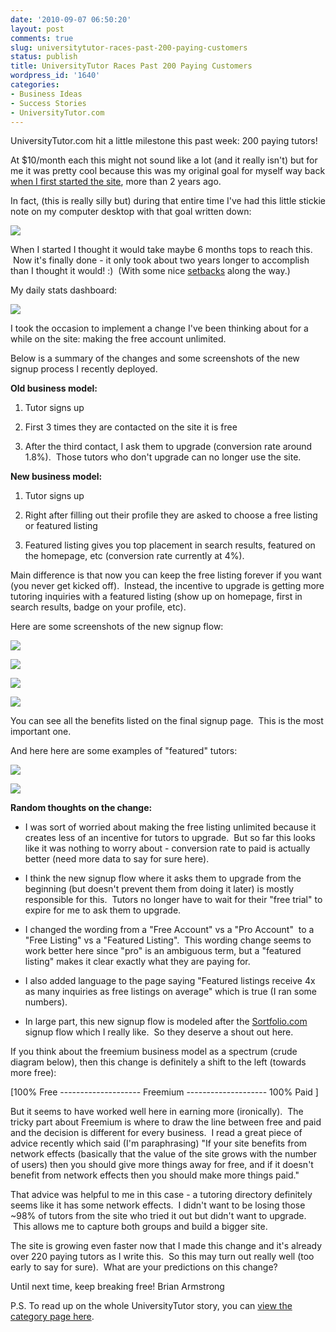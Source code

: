 ```yaml
---
date: '2010-09-07 06:50:20'
layout: post
comments: true
slug: universitytutor-races-past-200-paying-customers
status: publish
title: UniversityTutor Races Past 200 Paying Customers
wordpress_id: '1640'
categories:
- Business Ideas
- Success Stories
- UniversityTutor.com
---
```


UniversityTutor.com hit a little milestone this past week: 200 paying tutors!

At $10/month each this might not sound like a lot (and it really isn't) but for me it was pretty cool because this was my original goal for myself way back [when I first started the site](http://brianarmstrong.org/posts/from-new-idea-to-business-launch-in-two-weeks-with-pictures/), more than 2 years ago.

In fact, (this is really silly but) during that entire time I've had this little stickie note on my computer desktop with that goal written down:

![](http://s3.amazonaws.com/oldbloguploads/2010/09/Screen-shot-2010-09-06-at-10.50.47-PM.png)

When I started I thought it would take maybe 6 months tops to reach this.  Now it's finally done - it only took about two years longer to accomplish than I thought it would! :)  (With some nice [setbacks](http://brianarmstrong.org/posts/universitytutor-revenues-fall-by-50/) along the way.)

My daily stats dashboard:

[![](http://s3.amazonaws.com/oldbloguploads/2010/09/monthly_report-500x375.jpg)](http://s3.amazonaws.com/oldbloguploads/2010/09/monthly_report.jpeg)

I took the occasion to implement a change I've been thinking about for a while on the site: making the free account unlimited.

Below is a summary of the changes and some screenshots of the new signup process I recently deployed.

**Old business model:**



	
  1. Tutor signs up

	
  2. First 3 times they are contacted on the site it is free

	
  3. After the third contact, I ask them to upgrade (conversion rate around 1.8%).  Those tutors who don't upgrade can no longer use the site.


**New business model:**



	
  1. Tutor signs up

	
  2. Right after filling out their profile they are asked to choose a free listing or featured listing

	
  3. Featured listing gives you top placement in search results, featured on the homepage, etc (conversion rate currently at 4%).


Main difference is that now you can keep the free listing forever if you want (you never get kicked off).  Instead, the incentive to upgrade is getting more tutoring inquiries with a featured listing (show up on homepage, first in search results, badge on your profile, etc).

Here are some screenshots of the new signup flow:

[![](http://s3.amazonaws.com/oldbloguploads/2010/09/Screen-shot-2010-09-06-at-11.08.27-PM-500x367.png)](http://s3.amazonaws.com/oldbloguploads/2010/09/Screen-shot-2010-09-06-at-11.08.27-PM.png)

[![](http://s3.amazonaws.com/oldbloguploads/2010/09/Screen-shot-2010-09-06-at-11.09.04-PM-500x367.png)](http://s3.amazonaws.com/oldbloguploads/2010/09/Screen-shot-2010-09-06-at-11.09.04-PM.png)

[![](http://s3.amazonaws.com/oldbloguploads/2010/09/Screen-shot-2010-09-06-at-11.10.21-PM-500x367.png)](http://s3.amazonaws.com/oldbloguploads/2010/09/Screen-shot-2010-09-06-at-11.10.21-PM.png)

[![](http://s3.amazonaws.com/oldbloguploads/2010/09/Screen-shot-2010-09-06-at-11.10.31-PM-500x367.png)](http://s3.amazonaws.com/oldbloguploads/2010/09/Screen-shot-2010-09-06-at-11.10.31-PM.png)

You can see all the benefits listed on the final signup page.  This is the most important one.

And here here are some examples of "featured" tutors:

[![](http://s3.amazonaws.com/oldbloguploads/2010/09/featured1-500x367.png)](http://s3.amazonaws.com/oldbloguploads/2010/09/featured1.png)

[![](http://s3.amazonaws.com/oldbloguploads/2010/09/featured2-500x367.png)](http://s3.amazonaws.com/oldbloguploads/2010/09/featured2.png)

**Random thoughts on the change:**



	
  * I was sort of worried about making the free listing unlimited because it creates less of an incentive for tutors to upgrade.  But so far this looks like it was nothing to worry about - conversion rate to paid is actually better (need more data to say for sure here).

	
  * I think the new signup flow where it asks them to upgrade from the beginning (but doesn't prevent them from doing it later) is mostly responsible for this.  Tutors no longer have to wait for their "free trial" to expire for me to ask them to upgrade.

	
  * I changed the wording from a "Free Account" vs a "Pro Account"  to a "Free Listing" vs a "Featured Listing".  This wording change seems to work better here since "pro" is an ambiguous term, but a "featured listing" makes it clear exactly what they are paying for.

	
  * I also added language to the page saying "Featured listings receive 4x as many inquiries as free listings on average" which is true (I ran some numbers).

	
  * In large part, this new signup flow is modeled after the [Sortfolio.com](http://www.Sortfolio.com) signup flow which I really like.  So they deserve a shout out here.


If you think about the freemium business model as a spectrum (crude diagram below), then this change is definitely a shift to the left (towards more free):

[100% Free -------------------- Freemium -------------------- 100% Paid ]

But it seems to have worked well here in earning more (ironically).  The tricky part about Freemium is where to draw the line between free and paid and the decision is different for every business.  I read a great piece of advice recently which said (I'm paraphrasing) "If your site benefits from network effects (basically that the value of the site grows with the number of users) then you should give more things away for free, and if it doesn't benefit from network effects then you should make more things paid."

That advice was helpful to me in this case - a tutoring directory definitely seems like it has some network effects.  I didn't want to be losing those ~98% of tutors from the site who tried it out but didn't want to upgrade.  This allows me to capture both groups and build a bigger site.

The site is growing even faster now that I made this change and it's already over 220 paying tutors as I write this.  So this may turn out really well (too early to say for sure).  What are your predictions on this change?

Until next time, keep breaking free!
Brian Armstrong

P.S. To read up on the whole UniversityTutor story, you can [view the category page here](http://www.startbreakingfree.com/category/universitytutor-com/).
